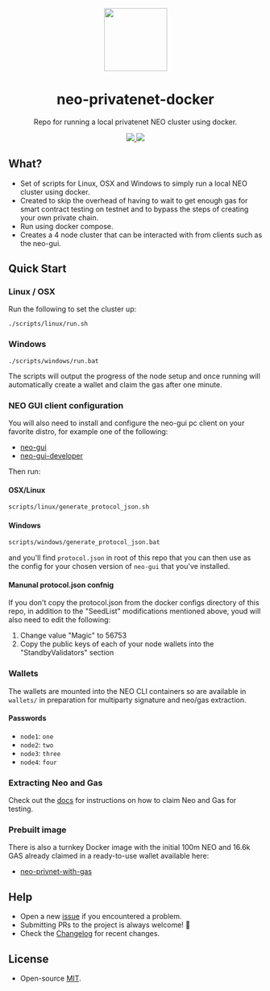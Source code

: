 <p align="center">
  <img 
    src="http://res.cloudinary.com/vidsy/image/upload/v1503160820/CoZ_Icon_DARKBLUE_200x178px_oq0gxm.png" 
    width="125px"
  >
</p>

<h1 align="center">neo-privatenet-docker</h1>

<p align="center">
  Repo for running a local privatenet NEO cluster using docker.
</p>

<p align="center">
  <a href="https://github.com/stevenjack/neo-privatenet-docker/releases">
    <img src="https://img.shields.io/github/tag/stevenjack/neo-privatenet-docker.svg?style=flat">
  </a>
  <a href="https://circleci.com/gh/stevenjack/neo-privatenet-docker/tree/master">
    <img src="https://circleci.com/gh/stevenjack/neo-privatenet-docker/tree/master.svg?style=shield">
  </a>
</p>

## What?

- Set of scripts for Linux, OSX and Windows to simply run a local NEO cluster using docker.
- Created to skip the overhead of having to wait to get enough gas for smart contract testing on testnet and to bypass the steps of creating your own private chain.
- Run using docker compose.
- Creates a 4 node cluster that can be interacted with from clients such as the neo-gui.

## Quick Start

### Linux / OSX

Run the following to set the cluster up:

```
./scripts/linux/run.sh
```

### Windows

```
./scripts/windows/run.bat
```

The scripts will output the progress of the node setup and once running will automatically create a wallet and claim the gas after one minute. 

### NEO GUI client configuration

You will also need to install and configure the neo-gui pc client on your favorite distro, for example one of the following:

* [neo-gui](https://github.com/neo-project/neo-gui)
* [neo-gui-developer](https://github.com/CityOfZion/neo-gui-developer)

Then run:

#### OSX/Linux

```bash
scripts/linux/generate_protocol_json.sh
```

#### Windows

```bat
scripts/windows/generate_protocol_json.bat
```

and you'll find `protocol.json` in root of this repo that you can then use as the config for your chosen version of `neo-gui` that you've installed.

#### Manunal protocol.json confnig

If you don't copy the protocol.json from the docker configs directory of this repo, in addition to the "SeedList" modifications mentioned above, youd will also need to edit the following:

1. Change value "Magic" to 56753
2. Copy the public keys of each of your node wallets into the "StandbyValidators" section

### Wallets

The wallets are mounted into the NEO CLI containers so are available in `wallets/` in preparation for multiparty signature and neo/gas extraction.

#### Passwords

  * `node1`: `one`
  * `node2`: `two`
  * `node3`: `three`
  * `node4`: `four`

### Extracting Neo and Gas

Check out the [docs](http://docs.neo.org/en-us/node/private-chain.html) for instructions on how to claim Neo and Gas for testing.

### Prebuilt image

There is also a turnkey Docker image with the initial 100m NEO and 16.6k GAS already claimed in a ready-to-use wallet available here: 

* [neo-privnet-with-gas](https://hub.docker.com/r/metachris/neo-privnet-with-gas/)


## Help

- Open a new [issue](https://github.com/stevenjack/neo-privatenet-docker/issues/new) if you encountered a problem.
- Submitting PRs to the project is always welcome! 🎉
- Check the [Changelog](https://github.com/stevenjack/neo-privatenet-docker/blob/master/CHANGELOG.md) for recent changes.

## License

- Open-source [MIT](https://github.com/stevenjack/neo-privatenet-docker/blob/master/LICENSE).



